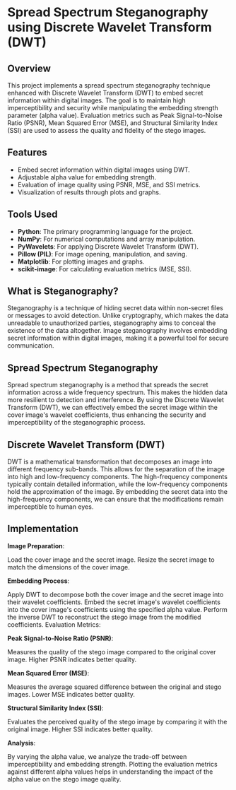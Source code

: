 # Spread Spectrum Steganography using Discrete Wavelet Transform (DWT)

## Overview

This project implements a spread spectrum steganography technique enhanced with Discrete Wavelet Transform (DWT) to embed secret information within digital images. The goal is to maintain high imperceptibility and security while manipulating the embedding strength parameter (alpha value). Evaluation metrics such as Peak Signal-to-Noise Ratio (PSNR), Mean Squared Error (MSE), and Structural Similarity Index (SSI) are used to assess the quality and fidelity of the stego images.

## Features

- Embed secret information within digital images using DWT.
- Adjustable alpha value for embedding strength.
- Evaluation of image quality using PSNR, MSE, and SSI metrics.
- Visualization of results through plots and graphs.

## Tools Used

- **Python**: The primary programming language for the project.
- **NumPy**: For numerical computations and array manipulation.
- **PyWavelets**: For applying Discrete Wavelet Transform (DWT).
- **Pillow (PIL)**: For image opening, manipulation, and saving.
- **Matplotlib**: For plotting images and graphs.
- **scikit-image**: For calculating evaluation metrics (MSE, SSI).

## What is Steganography?

Steganography is a technique of hiding secret data within non-secret files or messages to avoid detection. Unlike cryptography, which makes the data unreadable to unauthorized parties, steganography aims to conceal the existence of the data altogether. Image steganography involves embedding secret information within digital images, making it a powerful tool for secure communication.

## Spread Spectrum Steganography

Spread spectrum steganography is a method that spreads the secret information across a wide frequency spectrum. This makes the hidden data more resilient to detection and interference. By using the Discrete Wavelet Transform (DWT), we can effectively embed the secret image within the cover image's wavelet coefficients, thus enhancing the security and imperceptibility of the steganographic process.

## Discrete Wavelet Transform (DWT)

DWT is a mathematical transformation that decomposes an image into different frequency sub-bands. This allows for the separation of the image into high and low-frequency components. The high-frequency components typically contain detailed information, while the low-frequency components hold the approximation of the image. By embedding the secret data into the high-frequency components, we can ensure that the modifications remain imperceptible to human eyes.

## Implementation

**Image Preparation**:

Load the cover image and the secret image.
Resize the secret image to match the dimensions of the cover image.

**Embedding Process**:

Apply DWT to decompose both the cover image and the secret image into their wavelet coefficients.
Embed the secret image's wavelet coefficients into the cover image's coefficients using the specified alpha value.
Perform the inverse DWT to reconstruct the stego image from the modified coefficients.
Evaluation Metrics:

**Peak Signal-to-Noise Ratio (PSNR)**: 

Measures the quality of the stego image compared to the original cover image. Higher PSNR indicates better quality.

**Mean Squared Error (MSE)**: 

Measures the average squared difference between the original and stego images. Lower MSE indicates better quality.

**Structural Similarity Index (SSI)**:

Evaluates the perceived quality of the stego image by comparing it with the original image. Higher SSI indicates better quality.

**Analysis**:

By varying the alpha value, we analyze the trade-off between imperceptibility and embedding strength.
Plotting the evaluation metrics against different alpha values helps in understanding the impact of the alpha value on the stego image quality.




